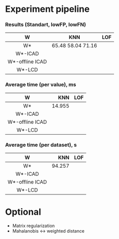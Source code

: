 # Experiment pipeline

### Results (Standart, lowFP, lowFN)

|            W    |           KNN            |       LOF        |
|:---------------:|:------------------------:|:----------------:|
|        W*       |  65.48 58.04 71.16 |                  |
|     W*-ICAD     |  |                  |
| W*-offline ICAD |  |                  |
|     W*-LCD      |  |                  |

### Average time (per value), ms

|            W    |   KNN  |       LOF        |
|:---------------:|-------:|-----------------:|
|        W*       | 14.955 |                  |
|     W*-ICAD     |  |                  |
| W*-offline ICAD |  |                  |
|     W*-LCD      |  |                  |

### Average time (per dataset), s

|            W    |  KNN   |       LOF        |
|:---------------:|-------:|:----------------:|
|        W*       | 94.257 |                  |
|     W*-ICAD     |  |                  |
| W*-offline ICAD |  |                  |
|     W*-LCD      |  |                  |


# Optional

* Matrix regularization
* Mahalanobis <-> weighted distance

